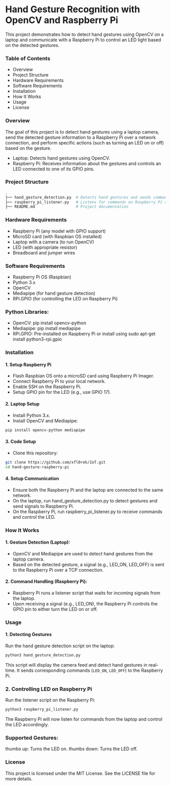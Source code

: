 # Hand Gesture Recognition with OpenCV and Raspberry Pi
This project demonstrates how to detect hand gestures using OpenCV on a laptop and communicate with a Raspberry Pi to control an LED light based on the detected gestures.

### Table of Contents
* Overview
* Project Structure
* Hardware Requirements
* Software Requirements
* Installation
* How It Works
* Usage
* License

### Overview
The goal of this project is to detect hand gestures using a laptop camera, send the detected gesture information to a Raspberry Pi over a network connection, and perform specific actions (such as turning an LED on or off) based on the gesture.
* Laptop: Detects hand gestures using OpenCV.
* Raspberry Pi: Receives information about the gestures and controls an LED connected to one of its GPIO pins.

### Project Structure
```bash
.
├── hand_gesture_detection.py  # Detects hand gestures and sends commands to Raspberry Pi
├── raspberry_pi_listener.py   # Listens for commands on Raspberry Pi and controls the LED
├── README.md                  # Project documentation
```
### Hardware Requirements
* Raspberry Pi (any model with GPIO support)
* MicroSD card (with Raspbian OS installed)
* Laptop with a camera (to run OpenCV)
* LED (with appropriate resistor)
* Breadboard and jumper wires

### Software Requirements
* Raspberry Pi OS (Raspbian)
* Python 3.x
* OpenCV
* Mediapipe (for hand gesture detection)
* RPi.GPIO (for controlling the LED on Raspberry Pi)

### Python Libraries:
* OpenCV: pip install opencv-python
* Mediapipe: pip install mediapipe
* RPi.GPIO: Pre-installed on Raspberry Pi or install using sudo apt-get install python3-rpi.gpio

### Installation
#### 1. Setup Raspberry Pi
* Flash Raspbian OS onto a microSD card using Raspberry Pi Imager.
* Connect Raspberry Pi to your local network.
* Enable SSH on the Raspberry Pi.
* Setup GPIO pin for the LED (e.g., use GPIO 17).
#### 2. Laptop Setup
* Install Python 3.x.
* Install OpenCV and Mediapipe:
```bash
pip install opencv-python mediapipe
```
#### 3. Code Setup
* Clone this repository:
```bash
git clone https://github.com/xfl0rek/IoT.git
cd hand-gesture-raspberry-pi
```
#### 4. Setup Communication
* Ensure both the Raspberry Pi and the laptop are connected to the same network.
* On the laptop, run hand_gesture_detection.py to detect gestures and send signals to Raspberry Pi.
* On the Raspberry Pi, run raspberry_pi_listener.py to receive commands and control the LED.
### How It Works
#### 1. Gesture Detection (Laptop):
* OpenCV and Mediapipe are used to detect hand gestures from the laptop camera.
* Based on the detected gesture, a signal (e.g., LED_ON, LED_OFF) is sent to the Raspberry Pi over a TCP connection.
#### 2. Command Handling (Raspberry Pi):
* Raspberry Pi runs a listener script that waits for incoming signals from the laptop.
* Upon receiving a signal (e.g., LED_ON), the Raspberry Pi controls the GPIO pin to either turn the LED on or off.

### Usage
#### 1. Detecting Gestures
Run the hand gesture detection script on the laptop:

```bash
python3 hand_gesture_detection.py
```
This script will display the camera feed and detect hand gestures in real-time. It sends corresponding commands (`LED_ON`, `LED_OFF`) to the Raspberry Pi.

### 2. Controlling LED on Raspberry Pi
Run the listener script on the Raspberry Pi:

```bash
python3 raspberry_pi_listener.py
```
The Raspberry Pi will now listen for commands from the laptop and control the LED accordingly.

### Supported Gestures:
thumbs up: Turns the LED on.
thumbs down: Turns the LED off.
### License
This project is licensed under the MIT License. See the LICENSE file for more details.

